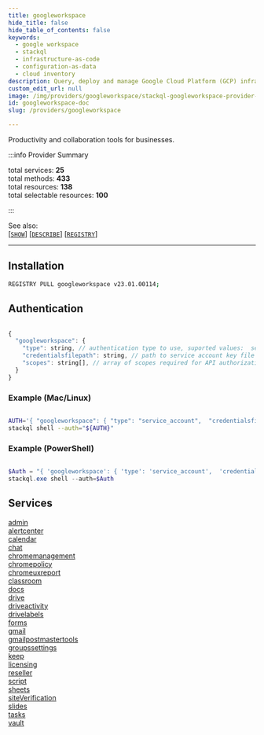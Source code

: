 ```yaml
---
title: googleworkspace
hide_title: false
hide_table_of_contents: false
keywords:
  - google workspace
  - stackql
  - infrastructure-as-code
  - configuration-as-data
  - cloud inventory
description: Query, deploy and manage Google Cloud Platform (GCP) infrastructure and resources using SQL
custom_edit_url: null
image: /img/providers/googleworkspace/stackql-googleworkspace-provider-featured-image.png
id: googleworkspace-doc
slug: /providers/googleworkspace

---
```

Productivity and collaboration tools for businesses.  
    
:::info Provider Summary

<div class="row">
<div class="providerDocColumn">
<span>total services:&nbsp;<b>25</b></span><br />
<span>total methods:&nbsp;<b>433</b></span><br />
</div>
<div class="providerDocColumn">
<span>total resources:&nbsp;<b>138</b></span><br />
<span>total selectable resources:&nbsp;<b>100</b></span><br />
</div>
</div>

:::

See also:   
[[` SHOW `]](https://stackql.io/docs/language-spec/show) [[` DESCRIBE `]](https://stackql.io/docs/language-spec/describe)  [[` REGISTRY `]](https://stackql.io/docs/language-spec/registry)
* * * 

## Installation
```bash
REGISTRY PULL googleworkspace v23.01.00114;
```

## Authentication
```javascript

{
  "googleworkspace": {
    "type": string, // authentication type to use, suported values:  service_account
    "credentialsfilepath": string, // path to service account key file
    "scopes": string[], // array of scopes required for API authorization, see [scopes](https://developers.google.com/identity/protocols/oauth2/scopes)
  }
}

```
### Example (Mac/Linux)
```bash

AUTH='{ "googleworkspace": { "type": "service_account",  "credentialsfilepath": "creds/sa-key.json", "scopes": ["https://www.googleapis.com/auth/drive", "..."]  }}'
stackql shell --auth="${AUTH}"

```
### Example (PowerShell)
```powershell

$Auth = "{ 'googleworkspace': { 'type': 'service_account',  'credentialsfilepath': 'creds/sa-key.json', 'scopes': ['https://www.googleapis.com/auth/drive', '...'] }}"
stackql.exe shell --auth=$Auth

```
## Services
<div class="row">
<div class="providerDocColumn">
<a href="/providers/googleworkspace/admin/">admin</a><br />
<a href="/providers/googleworkspace/alertcenter/">alertcenter</a><br />
<a href="/providers/googleworkspace/calendar/">calendar</a><br />
<a href="/providers/googleworkspace/chat/">chat</a><br />
<a href="/providers/googleworkspace/chromemanagement/">chromemanagement</a><br />
<a href="/providers/googleworkspace/chromepolicy/">chromepolicy</a><br />
<a href="/providers/googleworkspace/chromeuxreport/">chromeuxreport</a><br />
<a href="/providers/googleworkspace/classroom/">classroom</a><br />
<a href="/providers/googleworkspace/docs/">docs</a><br />
<a href="/providers/googleworkspace/drive/">drive</a><br />
<a href="/providers/googleworkspace/driveactivity/">driveactivity</a><br />
<a href="/providers/googleworkspace/drivelabels/">drivelabels</a><br />
<a href="/providers/googleworkspace/forms/">forms</a><br />
</div>
<div class="providerDocColumn">
<a href="/providers/googleworkspace/gmail/">gmail</a><br />
<a href="/providers/googleworkspace/gmailpostmastertools/">gmailpostmastertools</a><br />
<a href="/providers/googleworkspace/groupssettings/">groupssettings</a><br />
<a href="/providers/googleworkspace/keep/">keep</a><br />
<a href="/providers/googleworkspace/licensing/">licensing</a><br />
<a href="/providers/googleworkspace/reseller/">reseller</a><br />
<a href="/providers/googleworkspace/script/">script</a><br />
<a href="/providers/googleworkspace/sheets/">sheets</a><br />
<a href="/providers/googleworkspace/siteVerification/">siteVerification</a><br />
<a href="/providers/googleworkspace/slides/">slides</a><br />
<a href="/providers/googleworkspace/tasks/">tasks</a><br />
<a href="/providers/googleworkspace/vault/">vault</a><br />
</div>
</div>
